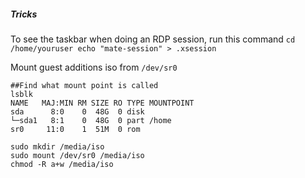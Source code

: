 ##### ***Tricks***
To see the taskbar when doing an RDP session, run this command
`cd /home/youruser echo "mate-session" > .xsession`

Mount guest additions iso from `/dev/sr0`
```
##Find what mount point is called
lsblk
NAME   MAJ:MIN RM SIZE RO TYPE MOUNTPOINT
sda      8:0    0  48G  0 disk 
└─sda1   8:1    0  48G  0 part /home
sr0     11:0    1  51M  0 rom 

sudo mkdir /media/iso
sudo mount /dev/sr0 /media/iso
chmod -R a+w /media/iso
```